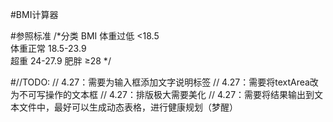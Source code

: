 #BMI计算器

#参照标准
/*分类	  BMI
体重过低	<18.5	
体重正常	18.5-23.9	
超重	    24-27.9	
肥胖	    ≥28	*/

#//TODO:
//	4.27：需要为输入框添加文字说明标签
//  4.27：需要将textArea改为不可写操作的文本框
//  4.27：排版极大需要美化
//  4.27：需要将结果输出到文本文件中，最好可以生成动态表格，进行健康规划（梦醒）
